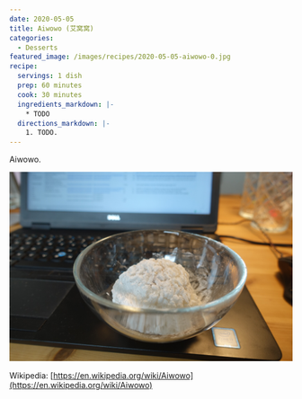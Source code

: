 ```yaml
---
date: 2020-05-05
title: Aiwowo (艾窝窝)
categories:
  - Desserts
featured_image: /images/recipes/2020-05-05-aiwowo-0.jpg
recipe:
  servings: 1 dish
  prep: 60 minutes
  cook: 30 minutes
  ingredients_markdown: |-
    * TODO
  directions_markdown: |-
    1. TODO.
---
```

Aiwowo.

![pic](/images/recipes/2020-05-05-aiwowo-1.jpg)

Wikipedia: [https://en.wikipedia.org/wiki/Aiwowo](https://en.wikipedia.org/wiki/Aiwowo)